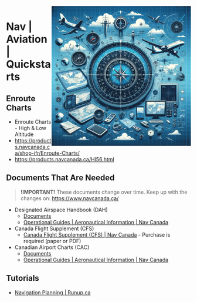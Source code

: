 <img src="assets/nav.webp" alt="Aviation Nav" style="width: 380px;" align="right">

# Nav | Aviation | Quickstarts

## Enroute Charts
- Enroute Charts - High & Low Altitude
- https://products.navcanada.ca/shop-ifr/Enroute-Charts/
- https://products.navcanada.ca/HI56.html

## Documents That Are Needed

> **!IMPORTANT!** These documents change over time. Keep up with the changes on: https://www.navcanada.ca/

- Designated Airspace Handbook (DAH)
  - [Documents](./Documents/dah20240125.pdf)
  - [Operational Guides | Aeronautical Information | Nav Canada](https://www.navcanada.ca/en/aeronautical-information/operational-guides.aspx#093dcf9f312e43df922dec86e7f295d7)
- Canada Flight Supplement (CFS)
  - [Canada Flight Supplement (CFS) | Nav Canada](https://products.navcanada.ca/shop-vfr/Canada-Flight-Supplement/) - Purchase is required (paper or PDF)
- Canadian Airport Charts (CAC)
  - [Documents](./Documents/cac_05jan.pdf)
  - [Operational Guides | Aeronautical Information | Nav Canada](https://www.navcanada.ca/en/aeronautical-information/operational-guides.aspx#093dcf9f312e43df922dec86e7f295d7)

## Tutorials
- [Navigation Planning | Runup.ca](https://www.runup.ca/topic/navigation-log/)
